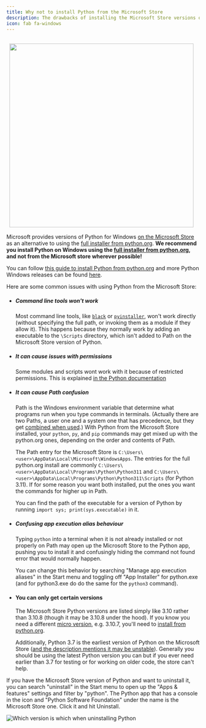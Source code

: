 ```yaml
---
title: Why not to install Python from the Microsoft Store
description: The drawbacks of installing the Microsoft Store versions of Python
icon: fab fa-windows
---
```


[<img style="margin:1rem;" align="right" width="480px"
src="/static/images/content/python-on-windows/ms_store_drake.png">](/static/images/content/python-on-windows/ms_store_drake.png)

Microsoft provides versions of Python for Windows [on the Microsoft
Store](https://apps.microsoft.com/store/search/python) as an alternative to using the [full installer from
python.org](https://www.python.org/downloads). **We recommend you install Python on Windows using the [full installer
from python.org](https://www.python.org/downloads), and not from the Microsoft store wherever possible!**

You can follow [this guide to install Python from python.org](../installing-python) and more Python Windows releases
can be found [here](https://www.python.org/downloads/windows).

Here are some common issues with using Python from the Microsoft Store:

-   ##### Command line tools won't work

    Most command line tools, like [`black`](https://pypi.org/project/black/) or
    [`pyinstaller`](https://pypi.org/project/pyinstaller/), won't work directly (without specifying the full path, or
    invoking them as a module if they allow it). This happens because they normally work by adding an executable to the
    `\Scripts` directory, which isn't added to Path on the Microsoft Store version of Python.

-   ##### It can cause issues with permissions

    Some modules and scripts wont work with it because of restricted permissions. This is explained [in the Python
    documentation](https://docs.python.org/3/using/windows.html#redirection-of-local-data-registry-and-temporary-paths)

-   ##### It can cause Path confusion

    Path is the Windows environment variable that determine what programs run when you type commands in terminals.
    (Actually there are two Paths, a user one and a system one that has precedence, but they get [combined when
    used](https://superuser.com/a/878382/935845).) With Python from the Microsoft Store installed, your `python`, `py`,
    and `pip` commands may get mixed up with the python.org ones, depending on the order and contents of Path.

    The Path entry for the Microsoft Store is `C:\Users\<user>\AppData\Local\Microsoft\WindowsApps`. The entries for the
    full python.org install are commonly `C:\Users\<user>\AppData\Local\Programs\Python\Python311` and
    `C:\Users\<user>\AppData\Local\Programs\Python\Python311\Scripts` (for Python 3.11). If for some reason you want
    both installed, put the ones you want the commands for higher up in Path.

    You can find the path of the executable for a version of Python by running `import sys; print(sys.executable)` in
    it.

-   ##### Confusing app execution alias behaviour

    Typing `python` into a terminal when it is not already installed or not properly on Path may open up the Microsoft
    Store to the Python app, pushing you to install it and confusingly hiding the command not found error that would
    normally happen.

    You can change this behavior by searching "Manage app execution aliases" in the Start menu and toggling off "App
    Installer" for python.exe (and for python3.exe do do the same for the `python3` command).

-   #### You can only get certain versions

    The Microsoft Store Python versions are listed simply like 3.10 rather than 3.10.8 (though it may be 3.10.8
    under the hood). If you know you need a different [micro version](https://peps.python.org/pep-0440/#final-releases),
    e.g. 3.10.7, you'll need to [install from python.org](https://www.python.org/downloads/windows/).

    Additionally, Python 3.7 is the earliest version of Python on the Microsoft Store ([and the description mentions it
    may be unstable](https://apps.microsoft.com/store/detail/python-37/9NJ46SX7X90P)). Generally you should be using the
    latest Python version you can but if you ever need earlier than 3.7 for testing or for working on older code, the
    store can't help.

If you have the Microsoft Store version of Python and want to uninstall it, you can search "uninstall" in the Start menu
to open up the "Apps & features" settings and filter by "python". The Python app that has a console in the icon and
"Python Software Foundation" under the name is the Microsoft Store one. Click it and hit Uninstall.

![Which version is which when uninstalling Python](/static/images/content/python-on-windows/ms_store_uninstall.png)
